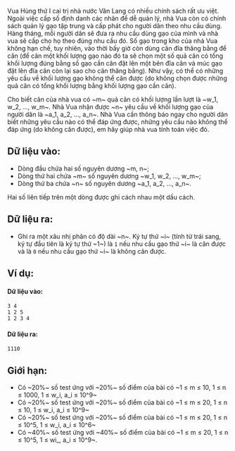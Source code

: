 Vua Hùng thứ I cai trị nhà nước Văn Lang có nhiều chính sách rất ưu việt. Ngoài việc cấp số định danh các nhân để dễ quản lý, nhà Vua còn có chính sách quản lý gạo tập trung và cấp phát cho người dân theo nhu cầu dùng. Hàng tháng, mỗi người dân sẽ đưa ra nhu cầu dùng gạo của mình và nhà vua sẽ cấp cho họ theo đúng nhu cầu đó. Số gạo trong kho của nhà Vua không hạn chế, tuy nhiên, vào thời bấy giờ còn dùng cân đĩa thăng bằng để cân (để cân một khối lượng gạo nào đó ta sẽ chọn một số quả cân có tổng khối lượng đúng bằng số gạo cần cân đặt lên một bên đĩa cân và múc gạo đặt lên đĩa cân còn lại sao cho cân thăng bằng). Như vậy, có thể có những yêu cầu về khối lượng gạo không thể cân được (do không chọn được những quả cân có tổng khối lượng bằng khối lượng gạo cần cân).

Cho biết cân của nhà vua có ~m~ quả cân có khối lượng lần lượt là ~w_1, w_2, …, w_m~. Nhà Vua nhận được ~n~ yêu cầu về khối lượng gạo của người dân là ~a_1, a_2, …, a_n~. Nhà Vua cần thông báo ngay cho người dân biết những yêu cầu nào có thể đáp ứng được, những yêu cầu nào không thể đáp ứng (do không cân được), em hãy giúp nhà vua tính toán việc đó.

## Dữ liệu vào:
- Dòng đầu chứa hai số nguyên dương ~m, n~;
- Dòng thứ hai chứa ~m~ số nguyên dương ~w_1, w_2, …, w_m~;
- Dòng thứ ba chứa ~n~ số nguyên dương ~a_1, a_2, …, a_n~.

Hai số liên tiếp trên một dòng được ghi cách nhau một dấu cách.

## Dữ liệu ra:
- Ghi ra một xâu nhị phân có độ dài ~n~. Ký tự thứ ~i~ (tính từ trái sang, ký tự đầu tiên là ký tự thứ ~1~) là `1` nếu nhu cầu gạo thứ ~i~ là cân được và là `0` nếu nhu cầu gạo thứ ~i~ là không cân được.

## Ví dụ:
#### Dữ liệu vào:
```
3 4
1 2 5
1 2 3 4
```

#### Dữ liệu ra:
```
1110
```

## Giới hạn:
- Có ~20\%~ số test ứng với ~20\%~ số điểm của bài có ~1 ≤ m ≤ 10, 1 ≤ n ≤ 1000, 1 ≤ w_i, a_i ≤ 10^9~ 
- Có ~20\%~ số test ứng với ~20\%~ số điểm của bài có ~1 ≤ m ≤ 20, 1 ≤ n ≤ 10, 1 ≤ w_i, a_i ≤ 10^9~ 
- Có ~20\%~ số test ứng với ~20\%~ số điểm của bài có ~1 ≤ m ≤ 20, 1 ≤ n ≤ 10^5, 1 ≤ w_i, a_i ≤ 10^6~
- Có ~40\%~ số test ứng với ~40\%~ số điểm của bài có ~1 ≤ m ≤ 20, 1 ≤ n ≤ 10^5, 1 ≤ wi_, a_i ≤ 10^9~.